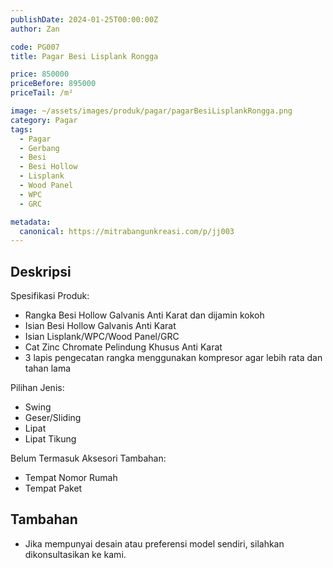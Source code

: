 ```yaml
---
publishDate: 2024-01-25T00:00:00Z
author: Zan

code: PG007
title: Pagar Besi Lisplank Rongga

price: 850000
priceBefore: 895000
priceTail: /m²

image: ~/assets/images/produk/pagar/pagarBesiLisplankRongga.png
category: Pagar
tags:
  - Pagar
  - Gerbang
  - Besi
  - Besi Hollow
  - Lisplank
  - Wood Panel
  - WPC
  - GRC

metadata:
  canonical: https://mitrabangunkreasi.com/p/jj003
---
```


## Deskripsi

Spesifikasi Produk:
- Rangka Besi Hollow Galvanis Anti Karat dan dijamin kokoh
- Isian Besi Hollow Galvanis Anti Karat
- Isian Lisplank/WPC/Wood Panel/GRC
- Cat Zinc Chromate Pelindung Khusus Anti Karat
- 3 lapis pengecatan rangka menggunakan kompresor agar lebih rata dan tahan lama

Pilihan Jenis:
- Swing
- Geser/Sliding
- Lipat
- Lipat Tikung

Belum Termasuk Aksesori Tambahan:
- Tempat Nomor Rumah
- Tempat Paket

## Tambahan
- Jika mempunyai desain atau preferensi model sendiri, silahkan dikonsultasikan ke kami.